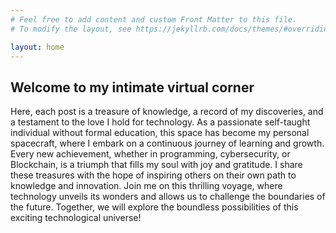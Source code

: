 ```yaml
---
# Feel free to add content and custom Front Matter to this file.
# To modify the layout, see https://jekyllrb.com/docs/themes/#overriding-theme-defaults

layout: home
---
```


## Welcome to my intimate virtual corner

Here, each post is a treasure of knowledge, 
a record of my discoveries, and a testament to 
the love I hold for technology. 
As a passionate self-taught individual without 
formal education, this space has become my personal 
spacecraft, where I embark on a continuous journey of 
learning and growth. Every new achievement, whether in 
programming, cybersecurity, or Blockchain, is a triumph 
that fills my soul with joy and gratitude. 
I share these treasures with the hope of inspiring others 
on their own path to knowledge and innovation. 
Join me on this thrilling voyage, where technology unveils 
its wonders and allows us to challenge the boundaries of the future. 
Together, we will explore the boundless possibilities of this exciting 
technological universe!
